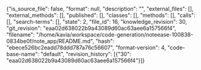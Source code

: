 {"is_source_file": false, "format": null, "description": "", "external_files": [], "external_methods": [], "published": [], "classes": [], "methods": [], "calls": [], "search-terms": [], "state": 2, "file_id": 16, "knowledge_revision": 30, "git_revision": "eaa02d638022b9a43089d60ac63aee6a157566f4", "filename": "/home/kavia/workspace/code-generation/noteease-100838-0834be0f/note_app/README.md", "hash": "ebece526bc2eadd78ddd787a76c56607", "format-version": 4, "code-base-name": "default", "revision_history": [{"30": "eaa02d638022b9a43089d60ac63aee6a157566f4"}]}